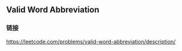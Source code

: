 ## Valid Word Abbreviation  
### 链接  
https://leetcode.com/problems/valid-word-abbreviation/description/